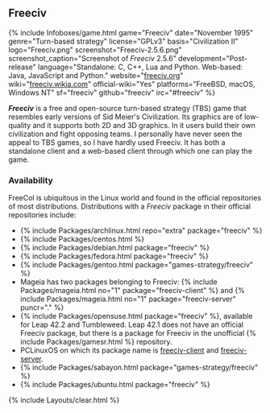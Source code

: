 ## Freeciv
{% include Infoboxes/game.html game="Freeciv" date="November 1995" genre="Turn-based strategy" license="GPLv3" basis="Civilization II" logo="Freeciv.png" screenshot="Freeciv-2.5.6.png" screenshot_caption="Screenshot of <i>Freeciv</i> 2.5.6" development="Post-release" language="Standalone: C, C++, Lua and Python. Web-based: Java, JavaScript and Python." website="<a href='http://freeciv.org/' link='_blank'>freeciv.org</a>" wiki="<a href='http://freeciv.wikia.com/wiki/Main_Page' link='_blank'>freeciv.wikia.com</a>" official-wiki="Yes" platforms="FreeBSD, macOS, Windows NT" sf="freeciv" github="freeciv" irc="#freeciv" %}

***Freeciv*** is a free and open-source turn-based strategy (TBS) game that resembles early versions of Sid Meier's Civilization. Its graphics are of low-quality and it supports both 2D and 3D graphics. In it users build their own civilization and fight opposing teams. I personally have never seen the appeal to TBS games, so I have hardly used Freeciv. It has both a standalone client and a web-based client through which one can play the game.

### Availability
FreeCol is ubiquitous in the Linux world and found in the official repositories of most distributions. Distributions with a *Freeciv* package in their official repositories include:

* {% include Packages/archlinux.html repo="extra" package="freeciv" %}
* {% include Packages/centos.html %}
* {% include Packages/debian.html package="freeciv" %}
* {% include Packages/fedora.html package="freeciv" %}
* {% include Packages/gentoo.html package="games-strategy/freeciv" %}
* Mageia has two packages belonging to Freeciv: {% include Packages/mageia.html no="1" package="freeciv-client" %} and {% include Packages/mageia.html no="1" package="freeciv-server" puncr="." %}
* {% include Packages/opensuse.html package="freeciv" %}, available for Leap 42.2 and Tumbleweed. Leap 42.1 does not have an official Freeciv package, but there is a package for Freeciv in the unofficial {% include Packages/gamesr.html %} repository.
* PCLinuxOS on which its package name is [freeciv-client](https://pclinuxos.pkgs.org/rolling/pclinuxos-x86_64/freeciv-client-2.5.3-1pclos2016.x86_64.rpm.html) and [freeciv-server](https://pclinuxos.pkgs.org/rolling/pclinuxos-x86_64/freeciv-server-2.5.3-1pclos2016.x86_64.rpm.html).
* {% include Packages/sabayon.html package="games-strategy/freeciv" %}
* {% include Packages/ubuntu.html package="freeciv" %}

{% include Layouts/clear.html %}
